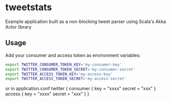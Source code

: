 # tweetstats
Example application built as a non-blocking tweet parser using Scala's Akka Actor library  


## Usage
Add your consumer and access token as environment variables:

```bash
export TWITTER_CONSUMER_TOKEN_KEY='my-consumer-key'
export TWITTER_CONSUMER_TOKEN_SECRET='my-consumer-secret'
export TWITTER_ACCESS_TOKEN_KEY='my-access-key'
export TWITTER_ACCESS_TOKEN_SECRET='my-access-secret'
```

or in application.conf
twitter {
  consumer {
    key = "xxxx"
    secret = "xxx"
  }
  access {
    key = "xxxx"
    secret = "xxx"
  }
}


